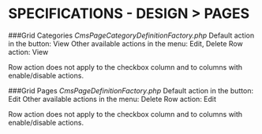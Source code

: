 # SPECIFICATIONS - DESIGN > PAGES

###Grid Categories
_CmsPageCategoryDefinitionFactory.php_
Default action in the button: View
Other available actions in the menu: Edit, Delete
Row action: View

Row action does not apply to the checkbox column and to columns with enable/disable actions.


###Grid Pages
_CmsPageDefinitionFactory.php_
Default action in the button: Edit
Other available actions in the menu: Delete
Row action: Edit

Row action does not apply to the checkbox column and to columns with enable/disable actions.
